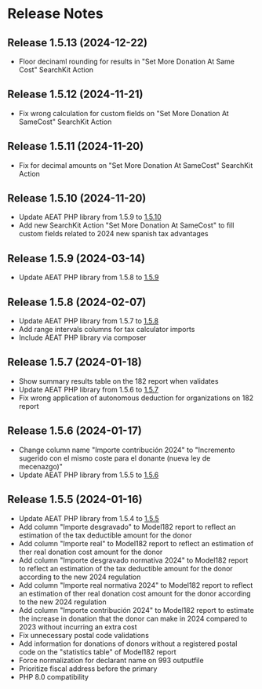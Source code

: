 # Release Notes

## Release 1.5.13 (2024-12-22)

- Floor decinaml rounding for results in "Set More Donation At Same Cost" SearchKit Action

## Release 1.5.12 (2024-11-21)

- Fix wrong calculation for custom fields on "Set More Donation At SameCost" SearchKit Action

## Release 1.5.11 (2024-11-20)

- Fix for decimal amounts on "Set More Donation At SameCost" SearchKit Action

## Release 1.5.10 (2024-11-20)

- Update AEAT PHP library from 1.5.9 to [1.5.10](https://github.com/babu-cat/AEAT/releases/tag/1.5.10)
- Add new SearchKit Action "Set More Donation At SameCost" to fill custom fields related to 2024 new spanish tax advantages

## Release 1.5.9 (2024-03-14)

- Update AEAT PHP library from 1.5.8 to [1.5.9](https://github.com/babu-cat/AEAT/releases/tag/1.5.9)

## Release 1.5.8 (2024-02-07)

- Update AEAT PHP library from 1.5.7 to [1.5.8](https://github.com/babu-cat/AEAT/releases/tag/1.5.8)
- Add range intervals columns for tax calculator imports
- Include AEAT PHP library via composer

## Release 1.5.7 (2024-01-18)

- Show summary results table on the 182 report when validates
- Update AEAT PHP library from 1.5.6 to [1.5.7](https://github.com/babu-cat/AEAT/releases/tag/1.5.7)
- Fix wrong application of autonomous deduction for organizations on 182 report

## Release 1.5.6 (2024-01-17)

- Change column name "Importe contribución 2024" to "Incremento sugerido con el mismo coste para el donante (nueva ley de mecenazgo)"
- Update AEAT PHP library from 1.5.5 to [1.5.6](https://github.com/babu-cat/AEAT/releases/tag/1.5.6)

## Release 1.5.5 (2024-01-16)

- Update AEAT PHP library from 1.5.4 to [1.5.5](https://github.com/babu-cat/AEAT/releases/tag/1.5.5)
- Add column "Importe desgravado" to Model182 report to reflect an estimation of the tax deductible amount for the donor
- Add column "Importe real" to Model182 report to reflect an estimation of ther real donation cost amount for the donor
- Add column "Importe desgravado normativa 2024" to Model182 report to reflect an estimation of the tax deductible amount for the donor according to the new 2024 regulation
- Add column "Importe real normativa 2024" to Model182 report to reflect an estimation of ther real donation cost amount for the donor according to the new 2024 regulation
- Add column "Importe contribución 2024" to Model182 report to estimate the increase in donation that the donor can make in 2024 compared to 2023 without incurring an extra cost
- Fix unnecessary postal code validations
- Add information for donations of donors without a registered postal code on the "statistics table" of Model182 report
- Force normalization for declarant name on 993 outputfile
- Prioritize fiscal address before the primary
- PHP 8.0 compatibility
